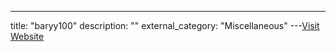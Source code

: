 ---
title: "baryy100"
description: ""
external_category: "Miscellaneous"
---[Visit Website](https://github.com/baryy100)

